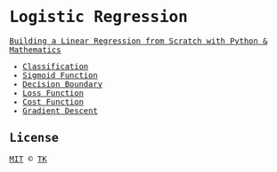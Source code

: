 <samp>

# Logistic Regression

[Building a Linear Regression from Scratch with Python & Mathematics](http://iamtk.co/building-a-logistic-regression-from-scratch-with-python-and-mathematics)

- [Classification](classification.ipynb)
- [Sigmoid Function](sigmoid_function.ipynb)
- [Decision Boundary](decision_boundary.ipynb)
- [Loss Function](loss_function.ipynb)
- [Cost Function](cost_function.ipynb)
- [Gradient Descent](gradient_descent.ipynb)

## License

[MIT](/LICENSE) © [TK](https://iamtk.co)

</samp>
